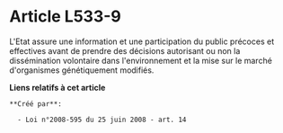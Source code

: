 # Article L533-9

L'Etat assure une information et une participation du public précoces et effectives avant de prendre des décisions autorisant
ou non la dissémination volontaire dans l'environnement et la mise sur le marché d'organismes génétiquement modifiés.

**Liens relatifs à cet article**

	**Créé par**:

	  - Loi n°2008-595 du 25 juin 2008 - art. 14
